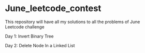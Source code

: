 # June_leetcode_contest
This repository will have all my solutions to all the problems of June Leetcode challenge

Day 1: Invert Binary Tree

Day 2: Delete Node In a Linked List
